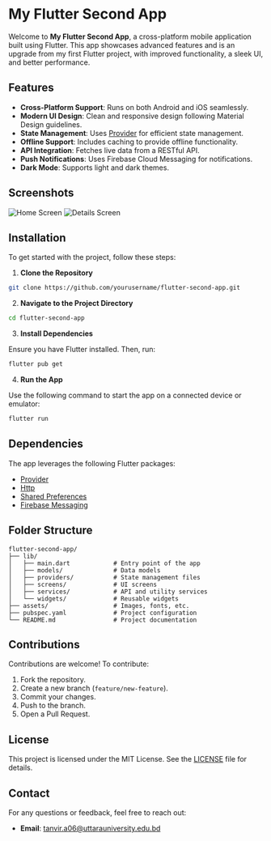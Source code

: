 # My Flutter Second App

Welcome to **My Flutter Second App**, a cross-platform mobile application built using Flutter. This app showcases advanced features and is an upgrade from my first Flutter project, with improved functionality, a sleek UI, and better performance.

## Features

- **Cross-Platform Support**: Runs on both Android and iOS seamlessly.
- **Modern UI Design**: Clean and responsive design following Material Design guidelines.
- **State Management**: Uses [Provider](https://pub.dev/packages/provider) for efficient state management.
- **Offline Support**: Includes caching to provide offline functionality.
- **API Integration**: Fetches live data from a RESTful API.
- **Push Notifications**: Uses Firebase Cloud Messaging for notifications.
- **Dark Mode**: Supports light and dark themes.

## Screenshots

![Home Screen](path/to/home_screen_screenshot.png)
![Details Screen](path/to/details_screen_screenshot.png)

## Installation

To get started with the project, follow these steps:

1. **Clone the Repository**

```bash
git clone https://github.com/yourusername/flutter-second-app.git
```

2. **Navigate to the Project Directory**

```bash
cd flutter-second-app
```

3. **Install Dependencies**

Ensure you have Flutter installed. Then, run:

```bash
flutter pub get
```

4. **Run the App**

Use the following command to start the app on a connected device or emulator:

```bash
flutter run
```

## Dependencies

The app leverages the following Flutter packages:

- [Provider](https://pub.dev/packages/provider)
- [Http](https://pub.dev/packages/http)
- [Shared Preferences](https://pub.dev/packages/shared_preferences)
- [Firebase Messaging](https://pub.dev/packages/firebase_messaging)

## Folder Structure

```
flutter-second-app/
├── lib/
│   ├── main.dart            # Entry point of the app
│   ├── models/              # Data models
│   ├── providers/           # State management files
│   ├── screens/             # UI screens
│   ├── services/            # API and utility services
│   └── widgets/             # Reusable widgets
├── assets/                  # Images, fonts, etc.
├── pubspec.yaml             # Project configuration
└── README.md                # Project documentation
```

## Contributions

Contributions are welcome! To contribute:

1. Fork the repository.
2. Create a new branch (`feature/new-feature`).
3. Commit your changes.
4. Push to the branch.
5. Open a Pull Request.

## License

This project is licensed under the MIT License. See the [LICENSE](LICENSE) file for details.

## Contact

For any questions or feedback, feel free to reach out:

- **Email**: tanvir.a06@uttarauniversity.edu.bd
